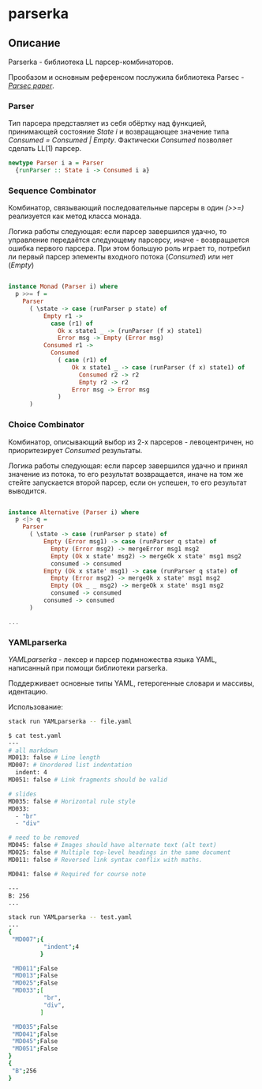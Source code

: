 # parserka 

## Описание

Parserka - библиотека LL парсер-комбинаторов.

Прообазом и основным референсом послужила библиотека Parsec - *[Parsec paper](chrome-extension://efaidnbmnnnibpcajpcglclefindmkaj/https://www.microsoft.com/en-us/research/wp-content/uploads/2016/02/parsec-paper-letter.pdf)*.

### Parser

Тип парсера представляет из себя обёртку над функцией, принимающей состояние *State i* и возвращающее значение типа *Consumed = Consumed | Empty*. Фактически *Consumed* позволяет сделать LL(1) парсер.

```haskell
newtype Parser i a = Parser
  {runParser :: State i -> Consumed i a}
```

### Sequence Combinator

Комбинатор, связывающий последовательные парсеры в один *(>>=)* реализуется как метод класса монада.

Логика работы следующая: если парсер завершился удачно, то управление передаётся следующему парсерсу, иначе - возвращается ошибка первого парсера. При этом большую роль играет то, потребил ли первый парсер элементы входного потока (*Consumed*) или нет (*Empty*)

```haskell

instance Monad (Parser i) where
  p >>= f =
    Parser
      ( \state -> case (runParser p state) of
          Empty r1 ->
            case (r1) of
              Ok x state1 _ -> (runParser (f x) state1)
              Error msg -> Empty (Error msg)
          Consumed r1 ->
            Consumed
              ( case (r1) of
                  Ok x state1 _ -> case (runParser (f x) state1) of
                    Consumed r2 -> r2
                    Empty r2 -> r2
                  Error msg -> Error msg
              )
      )

```

### Choice Combinator

Комбинатор, описывающий выбор из 2-х парсеров - левоцентричен, но приоритезирует *Consumed* результаты.

Логика работы следующая: если парсер завершился удачно и принял значение из потока, то его результат возвращается, иначе на том же стейте запускается второй парсер, если он успешен, то его результат выводится.

```haskell

instance Alternative (Parser i) where
  p <|> q =
    Parser
      ( \state -> case (runParser p state) of
          Empty (Error msg1) -> case (runParser q state) of
            Empty (Error msg2) -> mergeError msg1 msg2
            Empty (Ok x state' msg2) -> mergeOk x state' msg1 msg2
            consumed -> consumed
          Empty (Ok x state' msg1) -> case (runParser q state) of
            Empty (Error msg2) -> mergeOk x state' msg1 msg2
            Empty (Ok _ _ msg2) -> mergeOk x state' msg1 msg2
            consumed -> consumed
          consumed -> consumed
      )

...

```

### YAMLparserka

*YAMLparserka* - лексер и парсер подмножества языка YAML, написанный при помощи библиотеки parserka.

Поддерживает основные типы YAML, гетерогенные словари и массивы, идентацию.

Использование:

```bash
stack run YAMLparserka -- file.yaml
```

```bash
$ cat test.yaml
---
# all markdown
MD013: false # Line length
MD007: # Unordered list indentation
  indent: 4
MD051: false # Link fragments should be valid

# slides
MD035: false # Horizontal rule style
MD033: 
  - "br"
  - "div"

# need to be removed
MD045: false # Images should have alternate text (alt text)
MD025: false # Multiple top-level headings in the same document
MD011: false # Reversed link syntax conflix with maths.

MD041: false # Required for course note

---
B: 256
...

stack run YAMLparserka -- test.yaml
...
{
 "MD007";{
          "indent";4
         }

 "MD011";False
 "MD013";False
 "MD025";False
 "MD033";[
          "br",
          "div",
         ]

 "MD035";False
 "MD041";False
 "MD045";False
 "MD051";False
}
{
 "B";256
}
```
